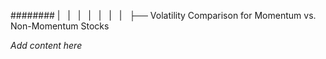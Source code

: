 ######## |   |   |   |   |   |   |   ├── Volatility Comparison for Momentum vs. Non-Momentum Stocks

*Add content here*